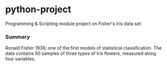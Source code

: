 # python-project
Programming &amp; Scripting module project on Fisher's Iris data set

### Summary 
Ronald Fisher 1936; one of the first models of statistical classification.  The data contains 50 samples of three types of Iris flowers, measured along four variables. 
